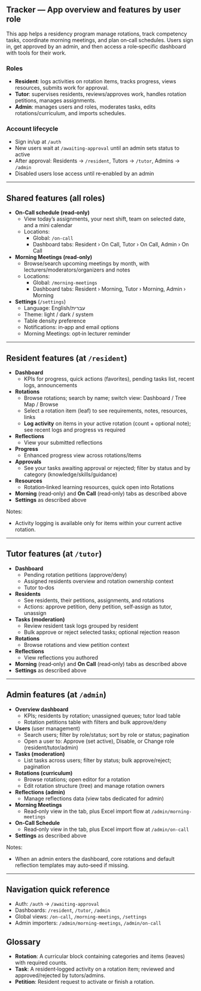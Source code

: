 ## Tracker — App overview and features by user role

This app helps a residency program manage rotations, track competency tasks, coordinate morning meetings, and plan on‑call schedules. Users sign in, get approved by an admin, and then access a role‑specific dashboard with tools for their work.

### Roles
- **Resident**: logs activities on rotation items, tracks progress, views resources, submits work for approval.
- **Tutor**: supervises residents, reviews/approves work, handles rotation petitions, manages assignments.
- **Admin**: manages users and roles, moderates tasks, edits rotations/curriculum, and imports schedules.

### Account lifecycle
- Sign in/up at `/auth`
- New users wait at `/awaiting-approval` until an admin sets status to active
- After approval: Residents → `/resident`, Tutors → `/tutor`, Admins → `/admin`
- Disabled users lose access until re‑enabled by an admin

---

## Shared features (all roles)
- **On‑Call schedule (read‑only)**
  - View today’s assignments, your next shift, team on selected date, and a mini calendar
  - Locations:
    - Global: `/on-call`
    - Dashboard tabs: Resident › On Call, Tutor › On Call, Admin › On Call
- **Morning Meetings (read‑only)**
  - Browse/search upcoming meetings by month, with lecturers/moderators/organizers and notes
  - Locations:
    - Global: `/morning-meetings`
    - Dashboard tabs: Resident › Morning, Tutor › Morning, Admin › Morning
- **Settings** (`/settings`)
  - Language: English/עברית
  - Theme: light / dark / system
  - Table density preference
  - Notifications: in‑app and email options
  - Morning Meetings: opt‑in lecturer reminder

---

## Resident features (at `/resident`)
- **Dashboard**
  - KPIs for progress, quick actions (favorites), pending tasks list, recent logs, announcements
- **Rotations**
  - Browse rotations; search by name; switch view: Dashboard / Tree Map / Browse
  - Select a rotation item (leaf) to see requirements, notes, resources, links
  - **Log activity** on items in your active rotation (count + optional note); see recent logs and progress vs required
- **Reflections**
  - View your submitted reflections
- **Progress**
  - Enhanced progress view across rotations/items
- **Approvals**
  - See your tasks awaiting approval or rejected; filter by status and by category (knowledge/skills/guidance)
- **Resources**
  - Rotation‑linked learning resources, quick open into Rotations
- **Morning** (read‑only) and **On Call** (read‑only) tabs as described above
- **Settings** as described above

Notes:
- Activity logging is available only for items within your current active rotation.

---

## Tutor features (at `/tutor`)
- **Dashboard**
  - Pending rotation petitions (approve/deny)
  - Assigned residents overview and rotation ownership context
  - Tutor to‑dos
- **Residents**
  - See residents, their petitions, assignments, and rotations
  - Actions: approve petition, deny petition, self‑assign as tutor, unassign
- **Tasks (moderation)**
  - Review resident task logs grouped by resident
  - Bulk approve or reject selected tasks; optional rejection reason
- **Rotations**
  - Browse rotations and view petition context
- **Reflections**
  - View reflections you authored
- **Morning** (read‑only) and **On Call** (read‑only) tabs as described above
- **Settings** as described above

---

## Admin features (at `/admin`)
- **Overview dashboard**
  - KPIs; residents by rotation; unassigned queues; tutor load table
  - Rotation petitions table with filters and bulk approve/deny
- **Users** (user management)
  - Search users; filter by role/status; sort by role or status; pagination
  - Open a user to: Approve (set active), Disable, or Change role (resident/tutor/admin)
- **Tasks (moderation)**
  - List tasks across users; filter by status; bulk approve/reject; pagination
- **Rotations (curriculum)**
  - Browse rotations; open editor for a rotation
  - Edit rotation structure (tree) and manage rotation owners
- **Reflections (admin)**
  - Manage reflections data (view tabs dedicated for admin)
- **Morning Meetings**
  - Read‑only view in the tab, plus Excel import flow at `/admin/morning-meetings`
- **On‑Call Schedule**
  - Read‑only view in the tab, plus Excel import flow at `/admin/on-call`
- **Settings** as described above

Notes:
- When an admin enters the dashboard, core rotations and default reflection templates may auto‑seed if missing.

---

## Navigation quick reference
- Auth: `/auth` → `/awaiting-approval`
- Dashboards: `/resident`, `/tutor`, `/admin`
- Global views: `/on-call`, `/morning-meetings`, `/settings`
- Admin importers: `/admin/morning-meetings`, `/admin/on-call`

## Glossary
- **Rotation**: A curricular block containing categories and items (leaves) with required counts.
- **Task**: A resident‑logged activity on a rotation item; reviewed and approved/rejected by tutors/admins.
- **Petition**: Resident request to activate or finish a rotation.
